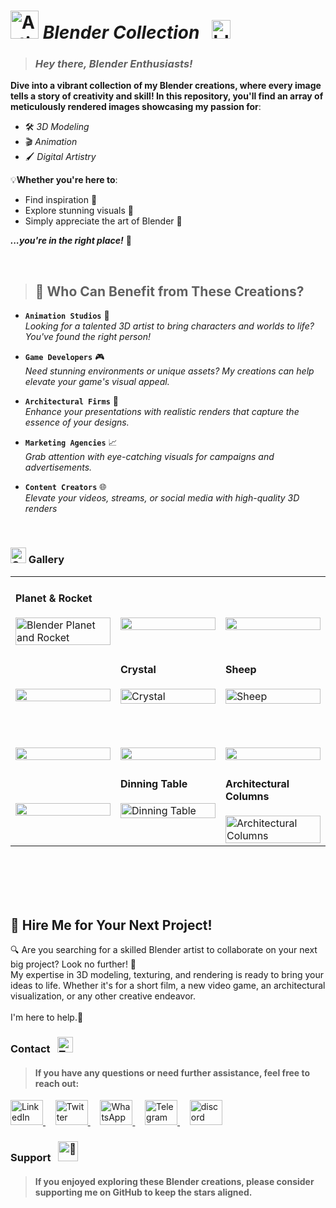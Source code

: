 # <img src="https://raw.githubusercontent.com/Tarikul-Islam-Anik/Animated-Fluent-Emojis/master/Emojis/Activities/Artist%20Palette.png" alt="Artist Palette" width="45" height="45" />  _Blender Collection_ &nbsp; <img src="https://skillicons.dev/icons?i=blender" height="30" alt="blender logo"  /> 

> ### ***Hey there, Blender Enthusiasts!*** 
**Dive into a vibrant collection of my Blender creations, where every image tells a story of creativity and skill! In this repository, you'll find an array of meticulously rendered images showcasing my passion for**: <br/>

- 🛠️ _3D Modeling_
- 🎬 _Animation_
- 🖌️ _Digital Artistry_

 💡**Whether you're here to**:
- Find inspiration 🌠
- Explore stunning visuals 🌟
- Simply appreciate the art of Blender 🎨 <br/>

***...you're in the right place!*** 🎉
  
<br/> 

> ## 🏢 Who Can Benefit from These Creations?
- **` Animation Studios `** 🎥 <br/>
  _Looking for a talented 3D artist to bring characters and worlds to life? You've found the right person!_

- **` Game Developers `** 🎮 <br/>
  _Need stunning environments or unique assets? My creations can help elevate your game's visual appeal._

- **` Architectural Firms `** 🏡 <br/>
  _Enhance your presentations with realistic renders that capture the essence of your designs._

- **` Marketing Agencies `** 📈 <br/>
  _Grab attention with eye-catching visuals for campaigns and advertisements._

- **` Content Creators `** 🌐 <br/>
  _Elevate your videos, streams, or social media with high-quality 3D renders_

<br/>

### <img src="https://raw.githubusercontent.com/Tarikul-Islam-Anik/Animated-Fluent-Emojis/master/Emojis/Objects/Camera%20with%20Flash.png" alt="Camera with Flash" width="25" height="25" /> Gallery
<table>

 <!--========================= 01 ================================--> 
  <tr>
    <!--======= Blender-Planet and Rocket -->  
    <td style="vertical-align: top; width: 33%;">
      <h4> 
        Planet & Rocket <br/>
      </h4>
      <img src="https://github.com/user-attachments/assets/5127e337-294e-4e19-a811-d04934448eb0" alt="Blender Planet and Rocket" width="100%"/>
    </td>
    <!--=======  -->
   <td style="vertical-align: top; width: 33%;">
      <h4> 
         <br/>
      </h4>
      <img src="" alt="" width="100%"/>
    </td>
     <!--=======  -->
   <td style="vertical-align: top; width: 33%;">
      <h4> 
         <br/>
      </h4>
      <img src="" alt="" width="100%"/>
    </td>
 </tr>

 <!--============================ 02 ================================--> 
   <tr>
      <!--=======  -->
   <td style="vertical-align: top; width: 33%;">
      <h4> 
         <br/>
      </h4>
      <img src="" alt="" width="100%"/>
    </td>
    <!--======= Crystal -->
   <td style="vertical-align: top; width: 33%;">
      <h4> 
        Crystal <br/>
      </h4>
      <img src="https://github.com/user-attachments/assets/48cdc42d-9acc-45e3-8a4d-7840d64a11bf" alt="Crystal" width="100%"/>
    </td>
    <!--======= Sheep -->
    <td style="vertical-align: top; width: 33%;">
      <h4> 
        Sheep <br/>
      </h4>
      <img src="https://github.com/user-attachments/assets/4a40cc1c-de1c-47ce-b9ef-09403532a588" alt="Sheep" width="100%"/>
    </td>
   </tr>

 <!--============================ 03 ================================--> 
   <tr>
     <!--=======  -->
   <td style="vertical-align: top; width: 33%;">
      <h4> 
         <br/>
      </h4>
      <img src="" alt="" width="100%"/>
    </td>
      <!--=======  -->
   <td style="vertical-align: top; width: 33%;">
      <h4> 
         <br/>
      </h4>
      <img src="" alt="" width="100%"/>
    </td>
      <!--=======  -->
   <td style="vertical-align: top; width: 33%;">
      <h4> 
         <br/>
      </h4>
      <img src="" alt="" width="100%"/>
    </td>
   </tr>

 <!--============================ 04 ================================--> 
   <tr>
     <!--=======  -->
   <td style="vertical-align: top; width: 33%;">
      <h4> 
         <br/>
      </h4>
      <img src="" alt="" width="100%"/>
    </td>
      <!--======= Dinning Table -->
   <td style="vertical-align: top; width: 33%;">
      <h4> 
         Dinning Table <br/>
      </h4>
      <img src="https://github.com/user-attachments/assets/4e796aa4-4953-416c-aaf5-6708e12bc33e" alt="Dinning Table" width="100%"/>
    </td>
        <!--======= Architectural Columns -->
   <td style="vertical-align: top; width: 33%;">
      <h4> 
        Architectural Columns <br/>
      </h4>
      <img src="https://github.com/user-attachments/assets/0f9e6266-514b-4049-9a46-d951d0465d85" alt="Architectural Columns" width="100%"/>
    </td>
   </tr>
</table>










<br/> <br/> <br/><br/>
## 💼 Hire Me for Your Next Project!
🔍 Are you searching for a skilled Blender artist to collaborate on your next big project? Look no further! 🎯 <br/>
My expertise in 3D modeling, texturing, and rendering is ready to bring your ideas to life. Whether it's for a short film, a new video game, an architectural visualization, or any other creative endeavor. <br/><br/>
I'm here to help.🌟

### Contact &nbsp; <img src="https://raw.githubusercontent.com/Tarikul-Islam-Anik/Animated-Fluent-Emojis/master/Emojis/Objects/Telephone%20Receiver.png" alt="Telephone Receiver" width="25" height="25" />
> #### If you have any questions or need further assistance, feel free to reach out:
<p align="left">
  <a href="https://www.linkedin.com/in/shahramshakiba/" target="_blank">
    <img src="https://raw.githubusercontent.com/maurodesouza/profile-readme-generator/master/src/assets/icons/social/linkedin/default.svg" width="52" height="40" alt="LinkedIn logo" />
  </a> &nbsp;  &nbsp;

   <a href="https://twitter.com/ShahramShakibaa" target="_blank">
    <img src="https://raw.githubusercontent.com/maurodesouza/profile-readme-generator/master/src/assets/icons/social/twitter/default.svg" width="52" height="40" alt="Twitter logo" />
  </a> &nbsp; &nbsp;
  
  <a href="https://wa.me/message/LM2IMM3ABZ7ZM1" target="_blank">
    <img src="https://raw.githubusercontent.com/maurodesouza/profile-readme-generator/master/src/assets/icons/social/whatsapp/default.svg" width="52" height="40" alt="WhatsApp logo" />
  </a> &nbsp; &nbsp;
  
  <a href="https://t.me/ShahramShakibaa" target="_blank">
    <img src="https://raw.githubusercontent.com/maurodesouza/profile-readme-generator/master/src/assets/icons/social/telegram/default.svg" width="52" height="40" alt="Telegram logo" />
  </a> &nbsp; &nbsp;

  <a href="https://discordapp.com/shahram.shakiba/1250726034458808382" target="_blank">
    <img src="https://raw.githubusercontent.com/maurodesouza/profile-readme-generator/master/src/assets/icons/social/discord/default.svg" width="52" height="40" alt="discord logo"  />
  </a>
</p>


### Support &nbsp; <img src="https://fonts.gstatic.com/s/e/notoemoji/latest/1f48e/512.gif" alt="💎" width="32" height="32">
> #### If you enjoyed exploring these Blender creations, please consider supporting me on GitHub to keep the stars aligned.

<br/>


